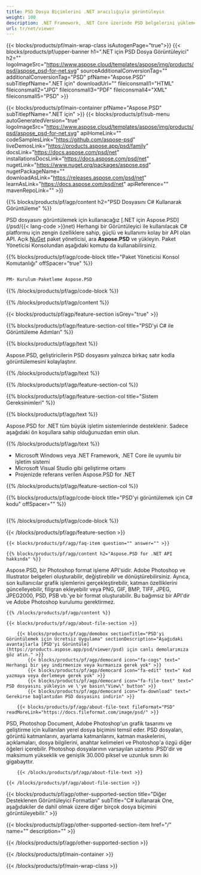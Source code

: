 ```yaml
---
title: PSD Dosya Biçimlerini .NET aracılığıyla görüntüleyin
weight: 100
description: .NET Framework, .NET Core üzerinde PSD belgelerini yüklemek, oluşturmak ve görüntülemek için C# kaynak kodu.
url: tr/net/viewer
---
```


{{< blocks/products/pf/main-wrap-class isAutogenPage="true">}}
{{< blocks/products/pf/upper-banner h1=".NET için PSD Dosya Görüntüleyici" h2="" logoImageSrc="https://www.aspose.cloud/templates/aspose/img/products/psd/aspose_psd-for-net.svg" sourceAdditionalConversionTag="" additionalConversionTag="PSD" pfName="Aspose.PSD" subTitlepfName=".NET için" downloadUrl="" fileiconsmall1="HTML" fileiconsmall2="JPG" fileiconsmall3="PDF" fileiconsmall4="XML" fileiconsmall5="PSD" >}}

{{< blocks/products/pf/main-container pfName="Aspose.PSD" subTitlepfName=".NET için" >}}
{{< blocks/products/pf/sub-menu autoGeneratedVersion="true" logoImageSrc="https://www.aspose.cloud/templates/aspose/img/products/psd/aspose_psd-for-net.svg" apiHomeLink="" codeSamplesLink="https://github.com/aspose-psd" liveDemosLink="https://products.aspose.app/psd/family" docsLink="https://docs.aspose.com/psd/net" installationsDocsLink="https://docs.aspose.com/psd/net" nugetLink="https://www.nuget.org/packages/aspose.psd" nugetPackageName="" downloadAsLink="https://releases.aspose.com/psd/net" learnAsLink="https://docs.aspose.com/psd/net" apiReference="" mavenRepoLink="" >}}

{{% blocks/products/pf/agp/content h2="PSD Dosyasını C# Kullanarak Görüntüleme" %}}

 PSD dosyasını görüntülemek için kullanacağız
 [.NET için Aspose.PSD](/psd/{{< lang-code >}}net)
 Herhangi bir Görüntüleyici ile kullanılacak C# platformu için zengin özelliklere sahip, güçlü ve kullanımı kolay bir API olan API. Açık
 [NuGet](https://www.nuget.org/packages/aspose.psd)
 paket yöneticisi, ara
 **Aspose.PSD**
 ve yükleyin. Paket Yöneticisi Konsolundan aşağıdaki komutu da kullanabilirsiniz.

{{% blocks/products/pf/agp/code-block title="Paket Yöneticisi Konsol Komutanlığı" offSpacer="true" %}}

```s

PM> Kurulum-Paketleme Aspose.PSD

```

{{% /blocks/products/pf/agp/code-block %}}

{{% /blocks/products/pf/agp/content %}}

{{< blocks/products/pf/agp/feature-section isGrey="true" >}}

{{% blocks/products/pf/agp/feature-section-col title="PSD'yi C# ile Görüntüleme Adımları" %}}

{{% blocks/products/pf/agp/text %}}

 Aspose.PSD, geliştiricilerin PSD dosyasını yalnızca birkaç satır kodla görüntülemesini kolaylaştırır.

{{% /blocks/products/pf/agp/text %}}

{{% /blocks/products/pf/agp/feature-section-col %}}

{{% blocks/products/pf/agp/feature-section-col title="Sistem Gereksinimleri" %}}

{{% blocks/products/pf/agp/text %}}

 Aspose.PSD for .NET tüm büyük işletim sistemlerinde desteklenir. Sadece aşağıdaki ön koşullara sahip olduğunuzdan emin olun.

{{% /blocks/products/pf/agp/text %}}

- Microsoft Windows veya .NET Framework, .NET Core ile uyumlu bir işletim sistemi
- Microsoft Visual Studio gibi geliştirme ortamı
- Projenizde referans verilen Aspose.PSD for .NET

{{% /blocks/products/pf/agp/feature-section-col %}}

{{% blocks/products/pf/agp/code-block title="PSD'yi görüntülemek için C# kodu" offSpacer="" %}}

```s

```

{{% /blocks/products/pf/agp/code-block %}}

{{< /blocks/products/pf/agp/feature-section >}}

    {{< blocks/products/pf/agp/faq-item question="" answer="" >}}
 

<!-- aboutfile Starts -->

    {{% blocks/products/pf/agp/content h2="Aspose.PSD for .NET API hakkında" %}}

 Aspose.PSD, bir Photoshop format işleme API'sidir. Adobe Photoshop ve Illustrator belgeleri oluşturabilir, değiştirebilir ve dönüştürebilirsiniz. Ayrıca, son kullanıcılar grafik işlemlerini gerçekleştirebilir, katman özelliklerini güncelleyebilir, filigran ekleyebilir veya PNG, GIF, BMP, TIFF, JPEG, JPEG2000, PSD, PSB vb.'ye bir format oluşturabilir. Bu bağımsız bir API'dir ve Adobe Photoshop kurulumu gerektirmez.



    {{% /blocks/products/pf/agp/content %}}

    {{< blocks/products/pf/agp/about-file-section >}}

        {{< blocks/products/pf/agp/demobox sectionTitle="PSD'yi Görüntülemek için Ücretsiz Uygulama" sectionDescription="Aşağıdaki avantajlarla [PSD'yi Görüntüle](https://products.aspose.app/psd/viewer/psd) için canlı demolarımıza göz atın." >}}
            {{< blocks/products/pf/agp/democard icon="fa-cogs" text=" Herhangi bir şey indirmenize veya kurmanıza gerek yok" >}}
            {{< blocks/products/pf/agp/democard icon="fa-edit" text=" Kod yazmaya veya derlemeye gerek yok" >}}
            {{< blocks/products/pf/agp/democard icon="fa-file-text" text=" PSD dosyasını yükleyin ve \'ye basın\"View\" button" >}}
            {{< blocks/products/pf/agp/democard icon="fa-download" text=" Gerekirse bağlantıdan PSD dosyasını indirin" >}}

        {{< blocks/products/pf/agp/about-file-text fileFormat="PSD" readMoreLink="https://docs.fileformat.com/image/psd/" >}}
PSD, Photoshop Document, Adobe Photoshop'un grafik tasarımı ve geliştirme için kullanılan yerel dosya biçimini temsil eder. PSD dosyaları, görüntü katmanlarını, ayarlama katmanlarını, katman maskelerini, açıklamaları, dosya bilgilerini, anahtar kelimeleri ve Photoshop'a özgü diğer öğeleri içerebilir. Photoshop dosyalarının varsayılan uzantısı .PSD'dir ve maksimum yükseklik ve genişlik 30.000 piksel ve uzunluk sınırı iki gigabayttır.

        {{< /blocks/products/pf/agp/about-file-text >}}

    {{< /blocks/products/pf/agp/about-file-section >}}

<!-- aboutfile Ends -->

{{< blocks/products/pf/agp/other-supported-section title="Diğer Desteklenen Görüntüleyici Formatları" subTitle="C# kullanarak One, aşağıdakiler de dahil olmak üzere diğer birçok dosya biçimini görüntüleyebilir." >}}

{{< blocks/products/pf/agp/other-supported-section-item href="/" name="" description="" >}}

{{< /blocks/products/pf/agp/other-supported-section >}}

{{< /blocks/products/pf/main-container >}}
    
{{< /blocks/products/pf/main-wrap-class >}}
